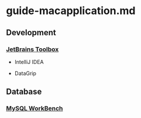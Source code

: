 # guide-macapplication.md

## Development

### [JetBrains Toolbox](https://www.jetbrains.com/toolbox-app)

- IntelliJ IDEA

- DataGrip

## Database

### [MySQL WorkBench](https://dev.mysql.com/downloads/workbench)
